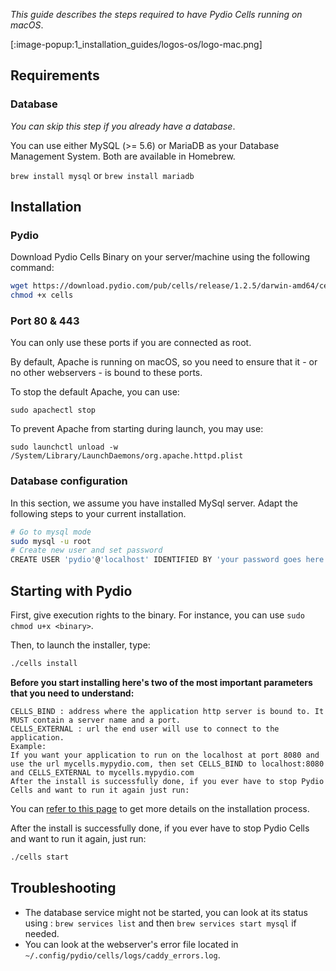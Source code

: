 _This guide describes the steps required to have Pydio Cells running on macOS_.

[:image-popup:1_installation_guides/logos-os/logo-mac.png]

## Requirements

### Database

*You can skip this step if you already have a database*.

You can use either MySQL (>= 5.6) or MariaDB as your Database Management System. Both are available in Homebrew.

```brew install mysql```
or
```brew install mariadb```

## Installation

### Pydio

Download Pydio Cells Binary on your server/machine using the following command:

```sh
wget https://download.pydio.com/pub/cells/release/1.2.5/darwin-amd64/cells
chmod +x cells
```

### Port 80 & 443

You can only use these ports if you are connected as root.

By default, Apache is running on macOS, so you need to ensure that it - or no other webservers - is bound to these ports.

To stop the default Apache, you can use:

```sudo apachectl stop```

To prevent Apache from starting during launch, you may use:

```sudo launchctl unload -w /System/Library/LaunchDaemons/org.apache.httpd.plist```

### Database configuration

In this section, we assume you have installed MySql server. Adapt the following steps to your current installation.

```sh
# Go to mysql mode
sudo mysql -u root
# Create new user and set password
CREATE USER 'pydio'@'localhost' IDENTIFIED BY 'your password goes here';
```

## Starting with Pydio

First, give execution rights to the binary. For instance, you can use `sudo chmod u+x <binary>`.

Then, to launch the installer, type:

```sh
./cells install
```

**Before you start installing here's two of the most important parameters that you need to understand:**
```
CELLS_BIND : address where the application http server is bound to. It MUST contain a server name and a port.
CELLS_EXTERNAL : url the end user will use to connect to the application.
Example:
If you want your application to run on the localhost at port 8080 and use the url mycells.mypydio.com, then set CELLS_BIND to localhost:8080 and CELLS_EXTERNAL to mycells.mypydio.com
After the install is successfully done, if you ever have to stop Pydio Cells and want to run it again just run:
```

You can [refer to this page](/en/docs/cells/v1/install-pydio-cells) to get more details on the installation process.

After the install is successfully done, if you ever have to stop Pydio Cells and want to run it again, just run:

```sh
./cells start
```

## Troubleshooting

- The database service might not be started, you can look at its status using : `brew services list` and then `brew services start mysql` if needed.
- You can look at the webserver's error file located in `~/.config/pydio/cells/logs/caddy_errors.log`.
